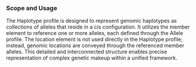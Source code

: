 ### Scope and Usage
The Haplotype profile is designed to represent genomic haplotypes as collections of alleles that reside in a cis configuration. It utilizes the member element to reference one or more alleles, each defined through the Allele profile. The location element is not used directly in the Haplotype profile; instead, genomic locations are conveyed through the referenced member alleles. This detailed and interconnected structure enables precise representation of complex genetic makeup within a unified framework.
